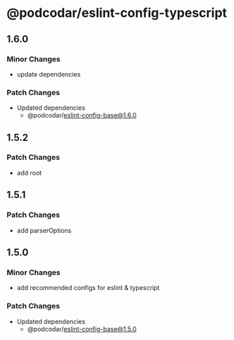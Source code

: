 # @podcodar/eslint-config-typescript

## 1.6.0

### Minor Changes

- update dependencies

### Patch Changes

- Updated dependencies
  - @podcodar/eslint-config-base@1.6.0

## 1.5.2

### Patch Changes

- add root

## 1.5.1

### Patch Changes

- add parserOptions

## 1.5.0

### Minor Changes

- add recommended configs for eslint & typescript

### Patch Changes

- Updated dependencies
  - @podcodar/eslint-config-base@1.5.0
